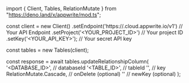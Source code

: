 import { Client, Tables, RelationMutate } from "https://deno.land/x/appwrite/mod.ts";

const client = new Client()
    .setEndpoint('https://<REGION>.cloud.appwrite.io/v1') // Your API Endpoint
    .setProject('<YOUR_PROJECT_ID>') // Your project ID
    .setKey('<YOUR_API_KEY>'); // Your secret API key

const tables = new Tables(client);

const response = await tables.updateRelationshipColumn(
    '<DATABASE_ID>', // databaseId
    '<TABLE_ID>', // tableId
    '', // key
    RelationMutate.Cascade, // onDelete (optional)
    '' // newKey (optional)
);
